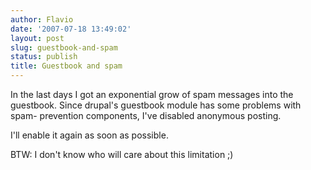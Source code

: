 ```yaml
---
author: Flavio
date: '2007-07-18 13:49:02'
layout: post
slug: guestbook-and-spam
status: publish
title: Guestbook and spam
---
```


In the last days I got an exponential grow of spam messages into the
guestbook. Since drupal's guestbook module has some problems with spam-
prevention components, I've disabled anonymous posting.

I'll enable it again as soon as possible.

BTW: I don't know who will care about this limitation ;)

